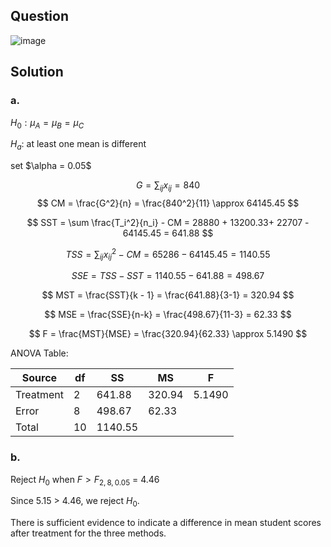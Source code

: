 ## Question

![image](https://github.com/user-attachments/assets/666d6e42-539b-4e7d-a5f7-78945d26747c)

## Solution

### a.

$H_0: \mu_A = \mu_B = \mu_C$

$H_a$: at least one mean is different

set $\alpha = 0.05\$

$$
G = \sum_{ij}x_{ij} = 840 
$$
$$
CM = \frac{G^2}{n} = \frac{840^2}{11} \approx 64145.45
$$

$$
SST = \sum \frac{T_i^2}{n_i} - CM = 28880 + 13200.33+ 22707 - 64145.45 = 641.88
$$

$$
TSS = \sum_{ij} x_{ij}^2 - CM = 65286 - 64145.45 = 1140.55
$$

$$
SSE = TSS - SST = 1140.55 - 641.88 = 498.67
$$

$$
MST = \frac{SST}{k - 1} = \frac{641.88}{3-1} = 320.94
$$

$$
MSE = \frac{SSE}{n-k} = \frac{498.67}{11-3} = 62.33
$$

$$
F = \frac{MST}{MSE} = \frac{320.94}{62.33} \approx 5.1490
$$

ANOVA Table:

| Source    | df | SS      | MS     | F      |
|-----------|----|---------|--------|--------|
| Treatment | 2  | 641.88  | 320.94 | 5.1490 |
| Error     | 8  | 498.67  | 62.33  |        |
| Total     | 10 | 1140.55 |        |        |

### b.

Reject $H_0$ when $F>F_{2,8,0.05}$ = 4.46

Since 5.15 > 4.46, we reject $H_0$. 

There is sufficient evidence to indicate a difference in mean student scores after treatment for the three methods. 
